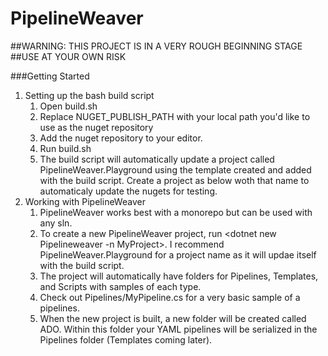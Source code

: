 # PipelineWeaver

##WARNING: THIS PROJECT IS IN A VERY ROUGH BEGINNING STAGE
##USE AT YOUR OWN RISK

###Getting Started
1. Setting up the bash build script
	1. Open build.sh
	2. Replace NUGET_PUBLISH_PATH with your local path you'd like to use as the nuget repository
	3. Add the nuget repository to your editor. 
	4. Run build.sh
	5. The build script will automatically update a project called PipelineWeaver.Playground using the template created and added with the build script. Create a project as below woth that name to automaticaly update the nugets for testing. 
2. Working with PipelineWeaver
	1. PipelineWeaver works best with a monorepo but can be used with any sln. 
	2. To create a new PipelineWeaver project, run <dotnet new Pipelineweaver -n MyProject>. I recommend PipelineWeaver.Playground for a project name as it will updae itself with the build script. 
	3. The project will automatically have folders for Pipelines, Templates, and Scripts with samples of each type. 
	4. Check out Pipelines/MyPipeline.cs for a very basic sample of a pipelines. 
	5. When the new project is built, a new folder will be created called ADO. Within this folder your YAML pipelines will be serialized in the Pipelines folder (Templates coming later).